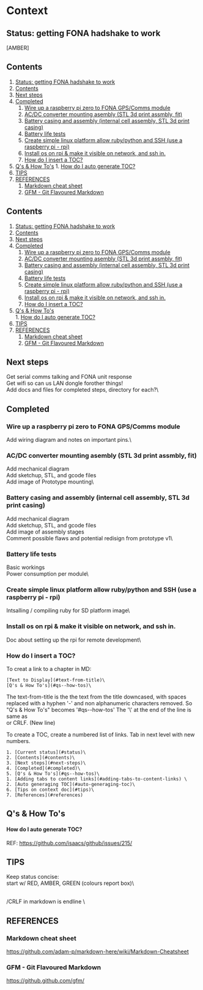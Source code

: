 # Context
## Status: getting FONA hadshake to work
[AMBER]

## Contents
1. [Status: getting FONA hadshake to work](#status-getting-fona-hadshake-to-work)
2. [Contents](#contents)
3. [Next steps](#next-steps)
4. [Completed](#completed)
    1. [Wire up a raspberry pi zero to FONA GPS/Comms module](#wire-up-a-raspberry-pi-zero-to-fona-gpscomms-module)
    2. [AC/DC converter mounting asembly (STL 3d print assmbly, fit)](#acdc-converter-mounting-asembly-stl-3d-print-assmbly-fit)
    3. [Battery casing and assembly (internal cell assembly, STL 3d print casing)](#battery-casing-and-assembly-internal-cell-assembly-stl-3d-print-casing)
    4. [Battery life tests](#battery-life-tests)
    5. [Create simple linux platform allow ruby/python and SSH (use a raspberry pi - rpi)](#create-simple-linux-platform-allow-rubypython-and-ssh-use-a-raspberry-pi--rpi)
    6. [Install os on rpi & make it visible on network, and ssh in.](#install-os-on-rpi--make-it-visible-on-network-and-ssh-in)
    7. [How do I insert a TOC?](#how-do-i-insert-a-toc)
1. [Q's & How To's](#qs--how-tos)
        1. [How do I auto generate TOC?](#how-do-i-auto-generate-toc)
1. [TIPS](#tips)
2. [REFERENCES](#references)
    1. [Markdown cheat sheet](#markdown-cheat-sheet)
    2. [GFM - Git Flavoured Markdown](#gfm--git-flavoured-markdown)


## Contents
1. [Status: getting FONA hadshake to work](#status-getting-fona-hadshake-to-work)
1. [Contents](#contents)
1. [Next steps](#next-steps)
1. [Completed](#completed)
    1. [Wire up a raspberry pi zero to FONA GPS/Comms module](#wire-up-a-raspberry-pi-zero-to-fona-gpscomms-module)
    1. [AC/DC converter mounting asembly (STL 3d print assmbly, fit)](#acdc-converter-mounting-asembly-stl-3d-print-assmbly-fit)
    1. [Battery casing and assembly (internal cell assembly, STL 3d print casing)](#battery-casing-and-assembly-internal-cell-assembly-stl-3d-print-casing)
    1. [Battery life tests](#battery-life-tests)
    1. [Create simple linux platform allow ruby/python and SSH (use a raspberry pi - rpi)](#create-simple-linux-platform-allow-rubypython-and-ssh-use-a-raspberry-pi--rpi)
    1. [Install os on rpi & make it visible on network, and ssh in.](#install-os-on-rpi--make-it-visible-on-network-and-ssh-in)
    1. [How do I insert a TOC?](#how-do-i-insert-a-toc)
1. [Q's & How To's](#qs--how-tos)\
        1. [How do I auto generate TOC?](#how-do-i-auto-generate-toc)
1. [TIPS](#tips)
1. [REFERENCES](#references)
    1. [Markdown cheat sheet](#markdown-cheat-sheet)
    1. [GFM - Git Flavoured Markdown](#gfm--git-flavoured-markdown)


## Next steps
Get serial comms talking and FONA unit response\
Get wifi so can us LAN dongle forother things!\
Add docs and files for completed steps, directory for each?\

## Completed
### Wire up a raspberry pi zero to FONA GPS/Comms module
Add wiring diagram and notes on important pins.\

### AC/DC converter mounting asembly (STL 3d print assmbly, fit)
Add mechanical diagram\
Add sketchup, STL, and gcode files\
Add image of Prototype mounting\

### Battery casing and assembly (internal cell assembly, STL 3d print casing)
Add mechanical diagram\
Add sketchup, STL, and gcode files\
Add image of assembly stages\
Comment possible flaws and potential redisign from prototype v1\

### Battery life tests
Basic workings\
Power consumption per module\

### Create simple linux platform allow ruby/python and SSH (use a raspberry pi - rpi)
Intsalling / compiling ruby for SD platform image\

### Install os on rpi & make it visible on network, and ssh in.
Doc about setting up the rpi for remote development\

### How do I insert a TOC?
To creat a link to a chapter in MD:
```
[Text to Display](#text-from-title)\
[Q's & How To's](#qs--how-tos)\
```

The text-from-title is the the text from the title downcased, with spaces replaced with a hyphen '-' and non alphanumeric characters removed. So "Q's & How To's" becomes '#qs--how-tos'
The '\\' at the end of the line is same as <br> or CRLF. (New line)

To create a TOC, create a numbered list of links. Tab in next level with new numbers.
```
1. [Current status](#status)\
2. [Contents](#contents)\
3. [Next steps](#next-steps)\
4. [Completed](#completed)\
5. [Q's & How To's](#qs--how-tos)\
1. [Adding tabs to content links](#adding-tabs-to-content-links) \
2. [Auto generaging TOC](#auto-generaging-toc)\
6. [Tips on context doc](#tips)\
7. [References](#references)
```


## Q's & How To's
#### How do I auto generate TOC?
REF: https://github.com/isaacs/github/issues/215/


## TIPS
Keep status concise:\
start w/ RED, AMBER, GREEN (colours report box)\

<br>/CRLF in markdown is endline \\


## REFERENCES
### Markdown cheat sheet
https://github.com/adam-p/markdown-here/wiki/Markdown-Cheatsheet

### GFM - Git Flavoured Markdown
https://github.github.com/gfm/
